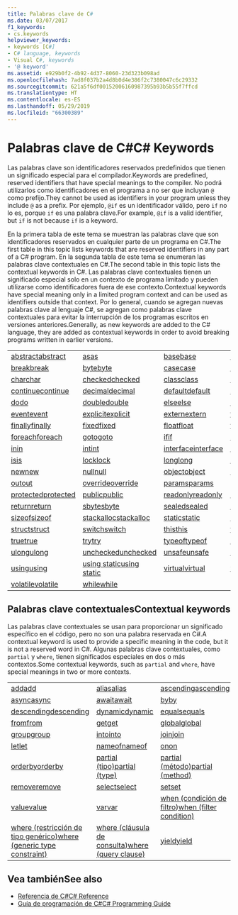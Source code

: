 ```yaml
---
title: Palabras clave de C#
ms.date: 03/07/2017
f1_keywords:
- cs.keywords
helpviewer_keywords:
- keywords [C#]
- C# language, keywords
- Visual C#, keywords
- '@ keyword'
ms.assetid: e929b0f2-4b92-4d37-8060-23d323b098ad
ms.openlocfilehash: 7ad8f037b2a4d8b0d4e386f2c7380047c6c29332
ms.sourcegitcommit: 621a5f6df00152006160987395b93b5b55f7ffcd
ms.translationtype: HT
ms.contentlocale: es-ES
ms.lasthandoff: 05/29/2019
ms.locfileid: "66300389"
---
```

# <a name="c-keywords"></a><span data-ttu-id="388cd-102">Palabras clave de C#</span><span class="sxs-lookup"><span data-stu-id="388cd-102">C# Keywords</span></span>

<span data-ttu-id="388cd-103">Las palabras clave son identificadores reservados predefinidos que tienen un significado especial para el compilador.</span><span class="sxs-lookup"><span data-stu-id="388cd-103">Keywords are predefined, reserved identifiers that have special meanings to the compiler.</span></span> <span data-ttu-id="388cd-104">No podrá utilizarlos como identificadores en el programa a no ser que incluyan `@` como prefijo.</span><span class="sxs-lookup"><span data-stu-id="388cd-104">They cannot be used as identifiers in your program unless they include `@` as a prefix.</span></span> <span data-ttu-id="388cd-105">Por ejemplo, `@if` es un identificador válido, pero `if` no lo es, porque `if` es una palabra clave.</span><span class="sxs-lookup"><span data-stu-id="388cd-105">For example, `@if` is a valid identifier, but `if` is not because `if` is a keyword.</span></span>  
  
 <span data-ttu-id="388cd-106">En la primera tabla de este tema se muestran las palabras clave que son identificadores reservados en cualquier parte de un programa en C#.</span><span class="sxs-lookup"><span data-stu-id="388cd-106">The first table in this topic lists keywords that are reserved identifiers in any part of a C# program.</span></span> <span data-ttu-id="388cd-107">En la segunda tabla de este tema se enumeran las palabras clave contextuales en C#.</span><span class="sxs-lookup"><span data-stu-id="388cd-107">The second table in this topic lists the contextual keywords in C#.</span></span> <span data-ttu-id="388cd-108">Las palabras clave contextuales tienen un significado especial solo en un contexto de programa limitado y pueden utilizarse como identificadores fuera de ese contexto.</span><span class="sxs-lookup"><span data-stu-id="388cd-108">Contextual keywords have special meaning only in a limited program context and can be used as identifiers outside that context.</span></span> <span data-ttu-id="388cd-109">Por lo general, cuando se agregan nuevas palabras clave al lenguaje C#, se agregan como palabras clave contextuales para evitar la interrupción de los programas escritos en versiones anteriores.</span><span class="sxs-lookup"><span data-stu-id="388cd-109">Generally, as new keywords are added to the C# language, they are added as contextual keywords in order to avoid breaking programs written in earlier versions.</span></span>  
  
|||||  
|---|---|---|---|  
|[<span data-ttu-id="388cd-110">abstract</span><span class="sxs-lookup"><span data-stu-id="388cd-110">abstract</span></span>](../../../csharp/language-reference/keywords/abstract.md)|[<span data-ttu-id="388cd-111">as</span><span class="sxs-lookup"><span data-stu-id="388cd-111">as</span></span>](../../../csharp/language-reference/keywords/as.md)|[<span data-ttu-id="388cd-112">base</span><span class="sxs-lookup"><span data-stu-id="388cd-112">base</span></span>](../../../csharp/language-reference/keywords/base.md)|[<span data-ttu-id="388cd-113">bool</span><span class="sxs-lookup"><span data-stu-id="388cd-113">bool</span></span>](../../../csharp/language-reference/keywords/bool.md)|  
|[<span data-ttu-id="388cd-114">break</span><span class="sxs-lookup"><span data-stu-id="388cd-114">break</span></span>](../../../csharp/language-reference/keywords/break.md)|[<span data-ttu-id="388cd-115">byte</span><span class="sxs-lookup"><span data-stu-id="388cd-115">byte</span></span>](../../../csharp/language-reference/keywords/byte.md)|[<span data-ttu-id="388cd-116">case</span><span class="sxs-lookup"><span data-stu-id="388cd-116">case</span></span>](../../../csharp/language-reference/keywords/switch.md)|[<span data-ttu-id="388cd-117">catch</span><span class="sxs-lookup"><span data-stu-id="388cd-117">catch</span></span>](../../../csharp/language-reference/keywords/try-catch.md)|  
|[<span data-ttu-id="388cd-118">char</span><span class="sxs-lookup"><span data-stu-id="388cd-118">char</span></span>](../../../csharp/language-reference/keywords/char.md)|[<span data-ttu-id="388cd-119">checked</span><span class="sxs-lookup"><span data-stu-id="388cd-119">checked</span></span>](../../../csharp/language-reference/keywords/checked.md)|[<span data-ttu-id="388cd-120">class</span><span class="sxs-lookup"><span data-stu-id="388cd-120">class</span></span>](../../../csharp/language-reference/keywords/class.md)|[<span data-ttu-id="388cd-121">const</span><span class="sxs-lookup"><span data-stu-id="388cd-121">const</span></span>](../../../csharp/language-reference/keywords/const.md)|  
|[<span data-ttu-id="388cd-122">continue</span><span class="sxs-lookup"><span data-stu-id="388cd-122">continue</span></span>](../../../csharp/language-reference/keywords/continue.md)|[<span data-ttu-id="388cd-123">decimal</span><span class="sxs-lookup"><span data-stu-id="388cd-123">decimal</span></span>](../../../csharp/language-reference/keywords/decimal.md)|[<span data-ttu-id="388cd-124">default</span><span class="sxs-lookup"><span data-stu-id="388cd-124">default</span></span>](../../../csharp/language-reference/keywords/default.md)|[<span data-ttu-id="388cd-125">delegate</span><span class="sxs-lookup"><span data-stu-id="388cd-125">delegate</span></span>](../../../csharp/language-reference/keywords/delegate.md)|  
|[<span data-ttu-id="388cd-126">do</span><span class="sxs-lookup"><span data-stu-id="388cd-126">do</span></span>](../../../csharp/language-reference/keywords/do.md)|[<span data-ttu-id="388cd-127">double</span><span class="sxs-lookup"><span data-stu-id="388cd-127">double</span></span>](../../../csharp/language-reference/keywords/double.md)|[<span data-ttu-id="388cd-128">else</span><span class="sxs-lookup"><span data-stu-id="388cd-128">else</span></span>](../../../csharp/language-reference/keywords/if-else.md)|[<span data-ttu-id="388cd-129">enum</span><span class="sxs-lookup"><span data-stu-id="388cd-129">enum</span></span>](../../../csharp/language-reference/keywords/enum.md)|  
|[<span data-ttu-id="388cd-130">event</span><span class="sxs-lookup"><span data-stu-id="388cd-130">event</span></span>](../../../csharp/language-reference/keywords/event.md)|[<span data-ttu-id="388cd-131">explicit</span><span class="sxs-lookup"><span data-stu-id="388cd-131">explicit</span></span>](../../../csharp/language-reference/keywords/explicit.md)|[<span data-ttu-id="388cd-132">extern</span><span class="sxs-lookup"><span data-stu-id="388cd-132">extern</span></span>](../../../csharp/language-reference/keywords/extern.md)|[<span data-ttu-id="388cd-133">false</span><span class="sxs-lookup"><span data-stu-id="388cd-133">false</span></span>](false-literal.md)|  
|[<span data-ttu-id="388cd-134">finally</span><span class="sxs-lookup"><span data-stu-id="388cd-134">finally</span></span>](../../../csharp/language-reference/keywords/try-finally.md)|[<span data-ttu-id="388cd-135">fixed</span><span class="sxs-lookup"><span data-stu-id="388cd-135">fixed</span></span>](../../../csharp/language-reference/keywords/fixed-statement.md)|[<span data-ttu-id="388cd-136">float</span><span class="sxs-lookup"><span data-stu-id="388cd-136">float</span></span>](../../../csharp/language-reference/keywords/float.md)|[<span data-ttu-id="388cd-137">for</span><span class="sxs-lookup"><span data-stu-id="388cd-137">for</span></span>](../../../csharp/language-reference/keywords/for.md)|  
|[<span data-ttu-id="388cd-138">foreach</span><span class="sxs-lookup"><span data-stu-id="388cd-138">foreach</span></span>](../../../csharp/language-reference/keywords/foreach-in.md)|[<span data-ttu-id="388cd-139">goto</span><span class="sxs-lookup"><span data-stu-id="388cd-139">goto</span></span>](../../../csharp/language-reference/keywords/goto.md)|[<span data-ttu-id="388cd-140">if</span><span class="sxs-lookup"><span data-stu-id="388cd-140">if</span></span>](../../../csharp/language-reference/keywords/if-else.md)|[<span data-ttu-id="388cd-141">implicit</span><span class="sxs-lookup"><span data-stu-id="388cd-141">implicit</span></span>](../../../csharp/language-reference/keywords/implicit.md)|  
|[<span data-ttu-id="388cd-142">in</span><span class="sxs-lookup"><span data-stu-id="388cd-142">in</span></span>](../../../csharp/language-reference/keywords/in.md)|[<span data-ttu-id="388cd-143">int</span><span class="sxs-lookup"><span data-stu-id="388cd-143">int</span></span>](../../../csharp/language-reference/keywords/int.md)|[<span data-ttu-id="388cd-144">interface</span><span class="sxs-lookup"><span data-stu-id="388cd-144">interface</span></span>](../../../csharp/language-reference/keywords/interface.md)|[<span data-ttu-id="388cd-145">internal</span><span class="sxs-lookup"><span data-stu-id="388cd-145">internal</span></span>](../../../csharp/language-reference/keywords/internal.md)|
|[<span data-ttu-id="388cd-146">is</span><span class="sxs-lookup"><span data-stu-id="388cd-146">is</span></span>](../../../csharp/language-reference/keywords/is.md)|[<span data-ttu-id="388cd-147">lock</span><span class="sxs-lookup"><span data-stu-id="388cd-147">lock</span></span>](../../../csharp/language-reference/keywords/lock-statement.md)|[<span data-ttu-id="388cd-148">long</span><span class="sxs-lookup"><span data-stu-id="388cd-148">long</span></span>](../../../csharp/language-reference/keywords/long.md)|[<span data-ttu-id="388cd-149">namespace</span><span class="sxs-lookup"><span data-stu-id="388cd-149">namespace</span></span>](../../../csharp/language-reference/keywords/namespace.md)|
|[<span data-ttu-id="388cd-150">new</span><span class="sxs-lookup"><span data-stu-id="388cd-150">new</span></span>](../../../csharp/language-reference/keywords/new.md)|[<span data-ttu-id="388cd-151">null</span><span class="sxs-lookup"><span data-stu-id="388cd-151">null</span></span>](../../../csharp/language-reference/keywords/null.md)|[<span data-ttu-id="388cd-152">object</span><span class="sxs-lookup"><span data-stu-id="388cd-152">object</span></span>](../../../csharp/language-reference/keywords/object.md)|[<span data-ttu-id="388cd-153">operator</span><span class="sxs-lookup"><span data-stu-id="388cd-153">operator</span></span>](../../../csharp/language-reference/keywords/operator.md)|
|[<span data-ttu-id="388cd-154">out</span><span class="sxs-lookup"><span data-stu-id="388cd-154">out</span></span>](../../../csharp/language-reference/keywords/out.md)|[<span data-ttu-id="388cd-155">override</span><span class="sxs-lookup"><span data-stu-id="388cd-155">override</span></span>](../../../csharp/language-reference/keywords/override.md)|[<span data-ttu-id="388cd-156">params</span><span class="sxs-lookup"><span data-stu-id="388cd-156">params</span></span>](../../../csharp/language-reference/keywords/params.md)|[<span data-ttu-id="388cd-157">private</span><span class="sxs-lookup"><span data-stu-id="388cd-157">private</span></span>](../../../csharp/language-reference/keywords/private.md)|
|[<span data-ttu-id="388cd-158">protected</span><span class="sxs-lookup"><span data-stu-id="388cd-158">protected</span></span>](../../../csharp/language-reference/keywords/protected.md)|[<span data-ttu-id="388cd-159">public</span><span class="sxs-lookup"><span data-stu-id="388cd-159">public</span></span>](../../../csharp/language-reference/keywords/public.md)|[<span data-ttu-id="388cd-160">readonly</span><span class="sxs-lookup"><span data-stu-id="388cd-160">readonly</span></span>](../../../csharp/language-reference/keywords/readonly.md)|[<span data-ttu-id="388cd-161">ref</span><span class="sxs-lookup"><span data-stu-id="388cd-161">ref</span></span>](../../../csharp/language-reference/keywords/ref.md)|
|[<span data-ttu-id="388cd-162">return</span><span class="sxs-lookup"><span data-stu-id="388cd-162">return</span></span>](../../../csharp/language-reference/keywords/return.md)|[<span data-ttu-id="388cd-163">sbyte</span><span class="sxs-lookup"><span data-stu-id="388cd-163">sbyte</span></span>](../../../csharp/language-reference/keywords/sbyte.md)|[<span data-ttu-id="388cd-164">sealed</span><span class="sxs-lookup"><span data-stu-id="388cd-164">sealed</span></span>](../../../csharp/language-reference/keywords/sealed.md)|[<span data-ttu-id="388cd-165">short</span><span class="sxs-lookup"><span data-stu-id="388cd-165">short</span></span>](../../../csharp/language-reference/keywords/short.md)||
[<span data-ttu-id="388cd-166">sizeof</span><span class="sxs-lookup"><span data-stu-id="388cd-166">sizeof</span></span>](../../../csharp/language-reference/keywords/sizeof.md)|[<span data-ttu-id="388cd-167">stackalloc</span><span class="sxs-lookup"><span data-stu-id="388cd-167">stackalloc</span></span>](../../../csharp/language-reference/keywords/stackalloc.md)|[<span data-ttu-id="388cd-168">static</span><span class="sxs-lookup"><span data-stu-id="388cd-168">static</span></span>](../../../csharp/language-reference/keywords/static.md)|[<span data-ttu-id="388cd-169">string</span><span class="sxs-lookup"><span data-stu-id="388cd-169">string</span></span>](../../../csharp/language-reference/keywords/string.md)|
|[<span data-ttu-id="388cd-170">struct</span><span class="sxs-lookup"><span data-stu-id="388cd-170">struct</span></span>](../../../csharp/language-reference/keywords/struct.md)|[<span data-ttu-id="388cd-171">switch</span><span class="sxs-lookup"><span data-stu-id="388cd-171">switch</span></span>](../../../csharp/language-reference/keywords/switch.md)|[<span data-ttu-id="388cd-172">this</span><span class="sxs-lookup"><span data-stu-id="388cd-172">this</span></span>](../../../csharp/language-reference/keywords/this.md)|[<span data-ttu-id="388cd-173">throw</span><span class="sxs-lookup"><span data-stu-id="388cd-173">throw</span></span>](../../../csharp/language-reference/keywords/throw.md)|
|[<span data-ttu-id="388cd-174">true</span><span class="sxs-lookup"><span data-stu-id="388cd-174">true</span></span>](true-literal.md)|[<span data-ttu-id="388cd-175">try</span><span class="sxs-lookup"><span data-stu-id="388cd-175">try</span></span>](../../../csharp/language-reference/keywords/try-catch.md)|[<span data-ttu-id="388cd-176">typeof</span><span class="sxs-lookup"><span data-stu-id="388cd-176">typeof</span></span>](../../../csharp/language-reference/keywords/typeof.md)|[<span data-ttu-id="388cd-177">uint</span><span class="sxs-lookup"><span data-stu-id="388cd-177">uint</span></span>](../../../csharp/language-reference/keywords/uint.md)|
|[<span data-ttu-id="388cd-178">ulong</span><span class="sxs-lookup"><span data-stu-id="388cd-178">ulong</span></span>](../../../csharp/language-reference/keywords/ulong.md)|[<span data-ttu-id="388cd-179">unchecked</span><span class="sxs-lookup"><span data-stu-id="388cd-179">unchecked</span></span>](../../../csharp/language-reference/keywords/unchecked.md)|[<span data-ttu-id="388cd-180">unsafe</span><span class="sxs-lookup"><span data-stu-id="388cd-180">unsafe</span></span>](../../../csharp/language-reference/keywords/unsafe.md)|[<span data-ttu-id="388cd-181">ushort</span><span class="sxs-lookup"><span data-stu-id="388cd-181">ushort</span></span>](../../../csharp/language-reference/keywords/ushort.md)|
|[<span data-ttu-id="388cd-182">using</span><span class="sxs-lookup"><span data-stu-id="388cd-182">using</span></span>](../../../csharp/language-reference/keywords/using.md)|[<span data-ttu-id="388cd-183">using static</span><span class="sxs-lookup"><span data-stu-id="388cd-183">using static</span></span>](using-static.md)|[<span data-ttu-id="388cd-184">virtual</span><span class="sxs-lookup"><span data-stu-id="388cd-184">virtual</span></span>](../../../csharp/language-reference/keywords/virtual.md)|[<span data-ttu-id="388cd-185">void</span><span class="sxs-lookup"><span data-stu-id="388cd-185">void</span></span>](../../../csharp/language-reference/keywords/void.md)|
|[<span data-ttu-id="388cd-186">volatile</span><span class="sxs-lookup"><span data-stu-id="388cd-186">volatile</span></span>](../../../csharp/language-reference/keywords/volatile.md)|[<span data-ttu-id="388cd-187">while</span><span class="sxs-lookup"><span data-stu-id="388cd-187">while</span></span>](../../../csharp/language-reference/keywords/while.md)|

## <a name="contextual-keywords"></a><span data-ttu-id="388cd-188">Palabras clave contextuales</span><span class="sxs-lookup"><span data-stu-id="388cd-188">Contextual keywords</span></span>

 <span data-ttu-id="388cd-189">Las palabras clave contextuales se usan para proporcionar un significado específico en el código, pero no son una palabra reservada en C#.</span><span class="sxs-lookup"><span data-stu-id="388cd-189">A contextual keyword is used to provide a specific meaning in the code, but it is not a reserved word in C#.</span></span> <span data-ttu-id="388cd-190">Algunas palabras clave contextuales, como `partial` y `where`, tienen significados especiales en dos o más contextos.</span><span class="sxs-lookup"><span data-stu-id="388cd-190">Some contextual keywords, such as `partial` and `where`, have special meanings in two or more contexts.</span></span>  
  
||||  
|---|---|---|  
|[<span data-ttu-id="388cd-191">add</span><span class="sxs-lookup"><span data-stu-id="388cd-191">add</span></span>](add.md)|[<span data-ttu-id="388cd-192">alias</span><span class="sxs-lookup"><span data-stu-id="388cd-192">alias</span></span>](extern-alias.md)|[<span data-ttu-id="388cd-193">ascending</span><span class="sxs-lookup"><span data-stu-id="388cd-193">ascending</span></span>](ascending.md)|
|[<span data-ttu-id="388cd-194">async</span><span class="sxs-lookup"><span data-stu-id="388cd-194">async</span></span>](async.md)|[<span data-ttu-id="388cd-195">await</span><span class="sxs-lookup"><span data-stu-id="388cd-195">await</span></span>](await.md)|[<span data-ttu-id="388cd-196">by</span><span class="sxs-lookup"><span data-stu-id="388cd-196">by</span></span>](by.md)|
|[<span data-ttu-id="388cd-197">descending</span><span class="sxs-lookup"><span data-stu-id="388cd-197">descending</span></span>](descending.md)|[<span data-ttu-id="388cd-198">dynamic</span><span class="sxs-lookup"><span data-stu-id="388cd-198">dynamic</span></span>](dynamic.md)|[<span data-ttu-id="388cd-199">equals</span><span class="sxs-lookup"><span data-stu-id="388cd-199">equals</span></span>](equals.md)|
|[<span data-ttu-id="388cd-200">from</span><span class="sxs-lookup"><span data-stu-id="388cd-200">from</span></span>](from-clause.md)|[<span data-ttu-id="388cd-201">get</span><span class="sxs-lookup"><span data-stu-id="388cd-201">get</span></span>](get.md)|[<span data-ttu-id="388cd-202">global</span><span class="sxs-lookup"><span data-stu-id="388cd-202">global</span></span>](global.md)|
|[<span data-ttu-id="388cd-203">group</span><span class="sxs-lookup"><span data-stu-id="388cd-203">group</span></span>](group-clause.md)|[<span data-ttu-id="388cd-204">into</span><span class="sxs-lookup"><span data-stu-id="388cd-204">into</span></span>](into.md)|[<span data-ttu-id="388cd-205">join</span><span class="sxs-lookup"><span data-stu-id="388cd-205">join</span></span>](join-clause.md)|
|[<span data-ttu-id="388cd-206">let</span><span class="sxs-lookup"><span data-stu-id="388cd-206">let</span></span>](let-clause.md)|[<span data-ttu-id="388cd-207">nameof</span><span class="sxs-lookup"><span data-stu-id="388cd-207">nameof</span></span>](nameof.md)|[<span data-ttu-id="388cd-208">on</span><span class="sxs-lookup"><span data-stu-id="388cd-208">on</span></span>](on.md)|
|[<span data-ttu-id="388cd-209">orderby</span><span class="sxs-lookup"><span data-stu-id="388cd-209">orderby</span></span>](orderby-clause.md)|[<span data-ttu-id="388cd-210">partial (tipo)</span><span class="sxs-lookup"><span data-stu-id="388cd-210">partial (type)</span></span>](partial-type.md)|[<span data-ttu-id="388cd-211">partial (método)</span><span class="sxs-lookup"><span data-stu-id="388cd-211">partial (method)</span></span>](partial-method.md)|
|[<span data-ttu-id="388cd-212">remove</span><span class="sxs-lookup"><span data-stu-id="388cd-212">remove</span></span>](remove.md)|[<span data-ttu-id="388cd-213">select</span><span class="sxs-lookup"><span data-stu-id="388cd-213">select</span></span>](select-clause.md)|[<span data-ttu-id="388cd-214">set</span><span class="sxs-lookup"><span data-stu-id="388cd-214">set</span></span>](set.md)|
|[<span data-ttu-id="388cd-215">value</span><span class="sxs-lookup"><span data-stu-id="388cd-215">value</span></span>](value.md)|[<span data-ttu-id="388cd-216">var</span><span class="sxs-lookup"><span data-stu-id="388cd-216">var</span></span>](var.md)|[<span data-ttu-id="388cd-217">when (condición de filtro)</span><span class="sxs-lookup"><span data-stu-id="388cd-217">when (filter condition)</span></span>](when.md)|
|[<span data-ttu-id="388cd-218">where (restricción de tipo genérico)</span><span class="sxs-lookup"><span data-stu-id="388cd-218">where (generic type constraint)</span></span>](where-generic-type-constraint.md)|[<span data-ttu-id="388cd-219">where (cláusula de consulta)</span><span class="sxs-lookup"><span data-stu-id="388cd-219">where (query clause)</span></span>](where-clause.md)|[<span data-ttu-id="388cd-220">yield</span><span class="sxs-lookup"><span data-stu-id="388cd-220">yield</span></span>](yield.md)|
  
## <a name="see-also"></a><span data-ttu-id="388cd-221">Vea también</span><span class="sxs-lookup"><span data-stu-id="388cd-221">See also</span></span>

- [<span data-ttu-id="388cd-222">Referencia de C#</span><span class="sxs-lookup"><span data-stu-id="388cd-222">C# Reference</span></span>](../../../csharp/language-reference/index.md)
- [<span data-ttu-id="388cd-223">Guía de programación de C#</span><span class="sxs-lookup"><span data-stu-id="388cd-223">C# Programming Guide</span></span>](../../../csharp/programming-guide/index.md)
